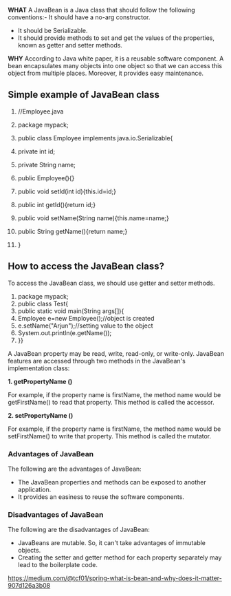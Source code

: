 **WHAT**
A JavaBean is a Java class that should follow the following conventions:- 
It should have a no-arg constructor.
- It should be Serializable.
- It should provide methods to set and get the values of the properties, known as getter and setter methods.

**WHY**
According to Java white paper, it is a reusable software component. A bean encapsulates many objects into one object so that we can access this object from multiple places. Moreover, it provides easy maintenance.

## Simple example of JavaBean class

1. //Employee.java  

3. package mypack;  
4. public class Employee implements java.io.Serializable{  
5. private int id;  
6. private String name;  
7. public Employee(){}  
8. public void setId(int id){this.id=id;}  
9. public int getId(){return id;}  
10. public void setName(String name){this.name=name;}  
11. public String getName(){return name;}  
12. }

## How to access the JavaBean class?

To access the JavaBean class, we should use getter and setter methods.

1. package mypack;  
2. public class Test{  
3. public static void main(String args[]){  
4. Employee e=new Employee();//object is created  
5. e.setName("Arjun");//setting value to the object  
6. System.out.println(e.getName());  
7. }}

A JavaBean property may be read, write, read-only, or write-only. JavaBean features are accessed through two methods in the JavaBean's implementation class:

**1. getPropertyName ()**

For example, if the property name is firstName, the method name would be getFirstName() to read that property. This method is called the accessor.

**2. setPropertyName ()**

For example, if the property name is firstName, the method name would be setFirstName() to write that property. This method is called the mutator.

### Advantages of JavaBean

The following are the advantages of JavaBean:
- The JavaBean properties and methods can be exposed to another application.
- It provides an easiness to reuse the software components.

### Disadvantages of JavaBean

The following are the disadvantages of JavaBean:

- JavaBeans are mutable. So, it can't take advantages of immutable objects.
- Creating the setter and getter method for each property separately may lead to the boilerplate code.



https://medium.com/@tcf01/spring-what-is-bean-and-why-does-it-matter-907d126a3b08